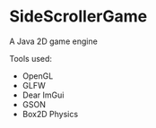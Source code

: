 # SideScrollerGame
A Java 2D game engine

Tools used:
- OpenGL
- GLFW
- Dear ImGui
- GSON
- Box2D Physics
